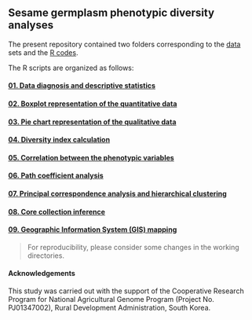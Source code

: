 ## Sesame germplasm phenotypic diversity analyses

The present repository contained two folders corresponding to the [data](https://github.com/Yedomon/Sesame_phenotypic_diversity_analyses/tree/main/data) sets and the [R codes](https://github.com/Yedomon/Sesame_phenotypic_diversity_analyses/tree/main/code).


The R scripts are organized as follows:


#### [01. Data diagnosis and descriptive statistics](https://github.com/Yedomon/Sesame_phenotypic_diversity_analyses/blob/main/code/01_Data_diagnosis_and_descriptive_statistics.R)

#### [02. Boxplot representation of the quantitative data](https://github.com/Yedomon/Sesame_phenotypic_diversity_analyses/blob/main/code/02_Boxplot_script.R)

#### [03. Pie chart representation of the qualitative data](https://github.com/Yedomon/Sesame_phenotypic_diversity_analyses/blob/main/code/03_Pie_chart.R)

#### [04. Diversity index calculation](https://github.com/Yedomon/Sesame_phenotypic_diversity_analyses/blob/main/code/04_diversity_index_script.R)

#### [05. Correlation between the phenotypic variables](https://github.com/Yedomon/Sesame_phenotypic_diversity_analyses/blob/main/code/05_correlation_script.R)

#### [06. Path coefficient analysis](https://github.com/Yedomon/Sesame_phenotypic_diversity_analyses/blob/main/code/06_path_coefficient_analysis.R)

#### [07. Principal correspondence analysis and hierarchical clustering](https://github.com/Yedomon/Sesame_phenotypic_diversity_analyses/blob/main/code/07_Principal_component_analysis_and_clustering.R)

#### [08. Core collection inference](https://github.com/Yedomon/Sesame_phenotypic_diversity_analyses/blob/main/code/08_Core_collection_inference.R)

#### [09. Geographic Information System (GIS) mapping](https://github.com/Yedomon/Sesame_phenotypic_diversity_analyses/blob/main/code/09_Map_script.R)


>  For reproducibility, please consider some changes in the working directories.


#### Acknowledgements

This study was carried out with the support of the Cooperative Research Program for National Agricultural Genome Program (Project No. PJ01347002), Rural Development Administration, South Korea.

